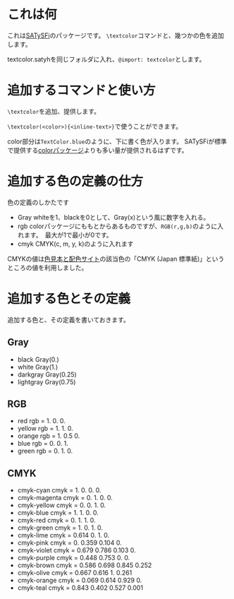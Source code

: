 # これは何
これは[SATySFi](https://github.com/gfngfn/satysfi)のパッケージです。
`\textcolor`コマンドと、幾つかの色を追加します。

textcolor.satyhを同じフォルダに入れ、`@import: textcolor`とします。

# 追加するコマンドと使い方
`\textcolor`を追加、提供します。

`\textcolor(<color>){<inline-text>}`で使うことができます。

color部分は`TextColor.blue`のように、下に書く色が入ります。
SATySFiが標準で提供する[colorパッケージ](https://github.com/gfngfn/SATySFi/blob/master/lib-satysfi/dist/packages/color.satyh)よりも多い量が提供されるはずです。

# 追加する色の定義の仕方
色の定義のしかたです

- Gray whiteを1、blackを0として、Gray(x)という風に数字を入れる。
- rgb colorパッケージにももとからあるものですが、`RGB(r,g,b)`のように入れます。　最大が1で最小が0です。
- cmyk CMYK(c, m, y, k)のように入れます

CMYKの値は[色見本と配色サイト](https://www.color-sample.com/)の該当色の「CMYK (Japan 標準紙)」というところの値を利用しました。

# 追加する色とその定義
追加する色と、その定義を書いておきます。

## Gray
- black Gray(0.)
- white Gray(1.)
- darkgray Gray(0.25)
- lightgray Gray(0.75)

## RGB
- red rgb = 1. 0. 0.
- yellow rgb = 1. 1. 0.
- orange rgb = 1. 0.5 0.
- blue rgb = 0. 0. 1.
- green rgb = 0. 1. 0.

## CMYK
- cmyk-cyan cmyk = 1. 0. 0. 0.
- cmyk-magenta cmyk = 0. 1. 0. 0.
- cmyk-yellow cmyk = 0. 0. 1. 0.
- cmyk-blue cmyk = 1. 1. 0. 0.
- cmyk-red cmyk = 0. 1. 1. 0.
- cmyk-green cmyk = 1. 0. 1. 0.
- cmyk-lime cmyk = 0.614 0. 1. 0.
- cmyk-pink cmyk = 0. 0.359 0.104 0.
- cmyk-violet cmyk = 0.679 0.786 0.103	0.
- cmyk-purple cmyk = 0.448 0.753 0. 0.
- cmyk-brown cmyk = 0.586 0.698 0.845 0.252
- cmyk-olive cmyk = 0.667 0.616 1. 0.261
- cmyk-orange cmyk = 0.069 0.614 0.929 0.
- cmyk-teal cmyk = 0.843 0.402 0.527 0.001